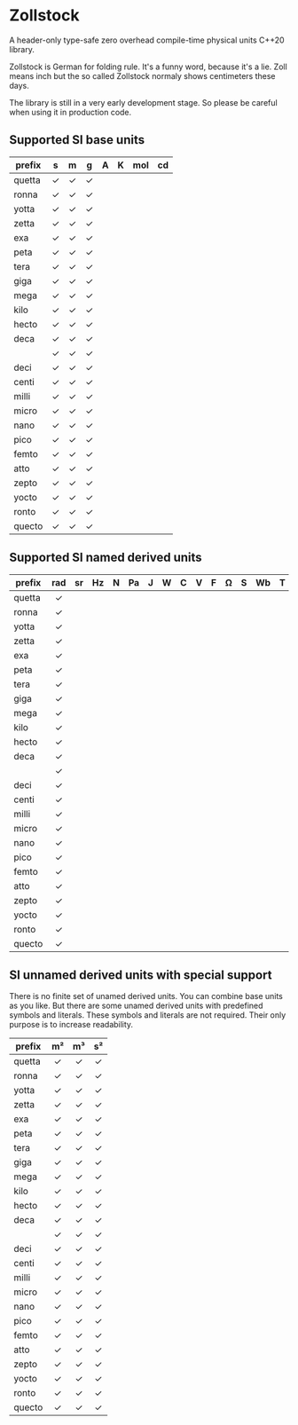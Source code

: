 # Zollstock
A header-only type-safe zero overhead compile-time physical units C++20 library.

Zollstock is German for folding rule. It's a funny word, because it's a lie. Zoll means inch but the
so called Zollstock normaly shows centimeters these days.

The library is still in a very early development stage. So please be careful when using it in
production code.

## Supported SI base units

| prefix |    s   |   m   |   g  |    A   |    K   |  mol |    cd   |
|--------|:------:|:-----:|:----:|:------:|:------:|:----:|:-------:|
| quetta |    ✓   |   ✓   |   ✓  |        |        |      |         |
| ronna  |    ✓   |   ✓   |   ✓  |        |        |      |         |
| yotta  |    ✓   |   ✓   |   ✓  |        |        |      |         |
| zetta  |    ✓   |   ✓   |   ✓  |        |        |      |         |
| exa    |    ✓   |   ✓   |   ✓  |        |        |      |         |
| peta   |    ✓   |   ✓   |   ✓  |        |        |      |         |
| tera   |    ✓   |   ✓   |   ✓  |        |        |      |         |
| giga   |    ✓   |   ✓   |   ✓  |        |        |      |         |
| mega   |    ✓   |   ✓   |   ✓  |        |        |      |         |
| kilo   |    ✓   |   ✓   |   ✓  |        |        |      |         |
| hecto  |    ✓   |   ✓   |   ✓  |        |        |      |         |
| deca   |    ✓   |   ✓   |   ✓  |        |        |      |         |
|        |    ✓   |   ✓   |   ✓  |        |        |      |         |
| deci   |    ✓   |   ✓   |   ✓  |        |        |      |         |
| centi  |    ✓   |   ✓   |   ✓  |        |        |      |         |
| milli  |    ✓   |   ✓   |   ✓  |        |        |      |         |
| micro  |    ✓   |   ✓   |   ✓  |        |        |      |         |
| nano   |    ✓   |   ✓   |   ✓  |        |        |      |         |
| pico   |    ✓   |   ✓   |   ✓  |        |        |      |         |
| femto  |    ✓   |   ✓   |   ✓  |        |        |      |         |
| atto   |    ✓   |   ✓   |   ✓  |        |        |      |         |
| zepto  |    ✓   |   ✓   |   ✓  |        |        |      |         |
| yocto  |    ✓   |   ✓   |   ✓  |        |        |      |         |
| ronto  |    ✓   |   ✓   |   ✓  |        |        |      |         |
| quecto |    ✓   |   ✓   |   ✓  |        |        |      |         |

## Supported SI named derived units

| prefix | rad | sr | Hz | N | Pa | J | W | C | V | F | Ω | S | Wb | T | H | °C | lm | lx | Bq | Gy | Sv | kat |
|--------|:---:|:--:|:--:|:-:|:--:|:-:|:-:|:-:|:-:|:-:|:-:|:-:|:--:|:-:|:-:|:--:|:--:|:--:|:--:|:--:|:--:|:---:|
| quetta |  ✓  |    |    |   |    |   |   |   |   |   |   |   |    |   |   |    |    |    |    |    |    |     |
| ronna  |  ✓  |    |    |   |    |   |   |   |   |   |   |   |    |   |   |    |    |    |    |    |    |     |
| yotta  |  ✓  |    |    |   |    |   |   |   |   |   |   |   |    |   |   |    |    |    |    |    |    |     |
| zetta  |  ✓  |    |    |   |    |   |   |   |   |   |   |   |    |   |   |    |    |    |    |    |    |     |
| exa    |  ✓  |    |    |   |    |   |   |   |   |   |   |   |    |   |   |    |    |    |    |    |    |     |
| peta   |  ✓  |    |    |   |    |   |   |   |   |   |   |   |    |   |   |    |    |    |    |    |    |     |
| tera   |  ✓  |    |    |   |    |   |   |   |   |   |   |   |    |   |   |    |    |    |    |    |    |     |
| giga   |  ✓  |    |    |   |    |   |   |   |   |   |   |   |    |   |   |    |    |    |    |    |    |     |
| mega   |  ✓  |    |    |   |    |   |   |   |   |   |   |   |    |   |   |    |    |    |    |    |    |     |
| kilo   |  ✓  |    |    |   |    |   |   |   |   |   |   |   |    |   |   |    |    |    |    |    |    |     |
| hecto  |  ✓  |    |    |   |    |   |   |   |   |   |   |   |    |   |   |    |    |    |    |    |    |     |
| deca   |  ✓  |    |    |   |    |   |   |   |   |   |   |   |    |   |   |    |    |    |    |    |    |     |
|        |  ✓  |    |    |   |    |   |   |   |   |   |   |   |    |   |   |    |    |    |    |    |    |     |
| deci   |  ✓  |    |    |   |    |   |   |   |   |   |   |   |    |   |   |    |    |    |    |    |    |     |
| centi  |  ✓  |    |    |   |    |   |   |   |   |   |   |   |    |   |   |    |    |    |    |    |    |     |
| milli  |  ✓  |    |    |   |    |   |   |   |   |   |   |   |    |   |   |    |    |    |    |    |    |     |
| micro  |  ✓  |    |    |   |    |   |   |   |   |   |   |   |    |   |   |    |    |    |    |    |    |     |
| nano   |  ✓  |    |    |   |    |   |   |   |   |   |   |   |    |   |   |    |    |    |    |    |    |     |
| pico   |  ✓  |    |    |   |    |   |   |   |   |   |   |   |    |   |   |    |    |    |    |    |    |     |
| femto  |  ✓  |    |    |   |    |   |   |   |   |   |   |   |    |   |   |    |    |    |    |    |    |     |
| atto   |  ✓  |    |    |   |    |   |   |   |   |   |   |   |    |   |   |    |    |    |    |    |    |     |
| zepto  |  ✓  |    |    |   |    |   |   |   |   |   |   |   |    |   |   |    |    |    |    |    |    |     |
| yocto  |  ✓  |    |    |   |    |   |   |   |   |   |   |   |    |   |   |    |    |    |    |    |    |     |
| ronto  |  ✓  |    |    |   |    |   |   |   |   |   |   |   |    |   |   |    |    |    |    |    |    |     |
| quecto |  ✓  |    |    |   |    |   |   |   |   |   |   |   |    |   |   |    |    |    |    |    |    |     |

## SI unnamed derived units with special support

There is no finite set of unamed derived units. You can combine base units as you like. But there
are some unamed derived units with predefined symbols and literals. These symbols and literals
are not required. Their only purpose is to increase readability.

| prefix |       m²     |      m³     |       s²      |
|--------|:------------:|:-----------:|:-------------:|
| quetta |       ✓      |      ✓      |       ✓       |
| ronna  |       ✓      |      ✓      |       ✓       |
| yotta  |       ✓      |      ✓      |       ✓       |
| zetta  |       ✓      |      ✓      |       ✓       |
| exa    |       ✓      |      ✓      |       ✓       |
| peta   |       ✓      |      ✓      |       ✓       |
| tera   |       ✓      |      ✓      |       ✓       |
| giga   |       ✓      |      ✓      |       ✓       |
| mega   |       ✓      |      ✓      |       ✓       |
| kilo   |       ✓      |      ✓      |       ✓       |
| hecto  |       ✓      |      ✓      |       ✓       |
| deca   |       ✓      |      ✓      |       ✓       |
|        |       ✓      |      ✓      |       ✓       |
| deci   |       ✓      |      ✓      |       ✓       |
| centi  |       ✓      |      ✓      |       ✓       |
| milli  |       ✓      |      ✓      |       ✓       |
| micro  |       ✓      |      ✓      |       ✓       |
| nano   |       ✓      |      ✓      |       ✓       |
| pico   |       ✓      |      ✓      |       ✓       |
| femto  |       ✓      |      ✓      |       ✓       |
| atto   |       ✓      |      ✓      |       ✓       |
| zepto  |       ✓      |      ✓      |       ✓       |
| yocto  |       ✓      |      ✓      |       ✓       |
| ronto  |       ✓      |      ✓      |       ✓       |
| quecto |       ✓      |      ✓      |       ✓       |
